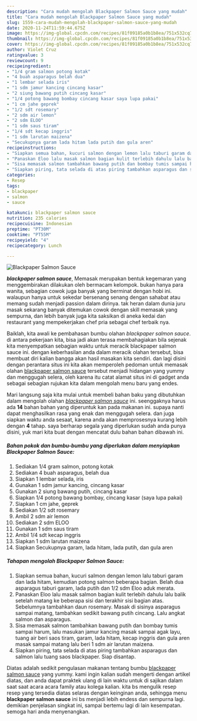 ```yaml
---
description: "Cara mudah mengolah Blackpaper Salmon Sauce yang mudah"
title: "Cara mudah mengolah Blackpaper Salmon Sauce yang mudah"
slug: 1559-cara-mudah-mengolah-blackpaper-salmon-sauce-yang-mudah
date: 2020-11-24T11:59:44.675Z
image: https://img-global.cpcdn.com/recipes/81f09185a0b1b8ea/751x532cq70/blackpaper-salmon-sauce-foto-resep-utama.jpg
thumbnail: https://img-global.cpcdn.com/recipes/81f09185a0b1b8ea/751x532cq70/blackpaper-salmon-sauce-foto-resep-utama.jpg
cover: https://img-global.cpcdn.com/recipes/81f09185a0b1b8ea/751x532cq70/blackpaper-salmon-sauce-foto-resep-utama.jpg
author: Violet Cruz
ratingvalue: 3
reviewcount: 9
recipeingredient:
- "1/4 gram salmon potong kotak"
- "4 buah asparagus belah dua"
- "1 lembar selada iris"
- "1 sdm jamur kancing cincang kasar"
- "2 siung bawang putih cincang kasar"
- "1/4 potong bawang bombay cincang kasar saya lupa pakai"
- "1 cm jahe geprek"
- "1/2 sdt rosemary"
- "2 sdm air lemon"
- "2 sdm ELOO"
- "1 sdm saus tiram"
- "1/4 sdt kecap inggris"
- "1 sdm larutan maizena"
- "Secukupnya garam lada hitam lada putih dan gula aren"
recipeinstructions:
- "Siapkan semua bahan, kucuri salmon dengan lemon lalu taburi garam dan lada hitam, kemudian potong salmon beberapa bagian. Belah dua asparagus taburi garam, lada putih dan 1/2 sdm Eloo aduk merata."
- "Panaskan Eloo lalu masak salmon bagian kulit terlebih dahulu lalu balik setelah matang ke beberapa sisi dan terakhir sisi bagian atas. Sebelumnya tambahkan daun rosemary. Masak di sisinya asparagus sampai matang, tambahkan sedikit bawang putih cincang. Lalu angkat salmon dan asparagus."
- "Sisa memasak salmon tambahkan bawang putih dan bombay tumis sampai harum, lalu masukan jamur kancing masak sampai agak layu, tuang air beri saos tiram, garam, lada hitam, kecap inggris dan gula aren masak sampai matang lalu beri 1 sdm air larutan maizena."
- "Siapkan piring, tata selada di atas piring tambahkan asparagus dan salmon lalu tuang saos blackpaper. Siap disantap."
categories:
- Resep
tags:
- blackpaper
- salmon
- sauce

katakunci: blackpaper salmon sauce 
nutrition: 235 calories
recipecuisine: Indonesian
preptime: "PT30M"
cooktime: "PT55M"
recipeyield: "4"
recipecategory: Lunch

---
```



![Blackpaper Salmon Sauce](https://img-global.cpcdn.com/recipes/81f09185a0b1b8ea/751x532cq70/blackpaper-salmon-sauce-foto-resep-utama.jpg)

<b><i>blackpaper salmon sauce</i></b>, Memasak merupakan bentuk kegemaran yang menggembirakan dilakukan oleh bermacam kelompok. bukan hanya para wanita, sebagian cowok juga banyak yang berminat dengan hobi ini. walaupun hanya untuk sekedar bersenang senang dengan sahabat atau memang sudah menjadi passion dalam dirinya. tak heran dalam dunia juru masak sekarang banyak ditemukan cowok dengan skill memasak yang sempurna, dan lebih banyak juga kita saksikan di aneka kedai dan restaurant yang mempekerjakan chef pria sebagai chef terbaik nya.

Baiklah, kita awali ke pembahasan bumbu olahan <i>blackpaper salmon sauce</i>. di antara pekerjaan kita, bisa jadi akan terasa membahagiakan bila sejenak kita menyempatkan sebagian waktu untuk meracik blackpaper salmon sauce ini. dengan keberhasilan anda dalam meracik olahan tersebut, bisa membuat diri kalian bangga akan hasil masakan kita sendiri. dan lagi disini dengan perantara situs ini kita akan memperoleh pedoman untuk memasak olahan <u>blackpaper salmon sauce</u> tersebut menjadi hidangan yang yummy dan menggugah selera, oleh karena itu catat alamat situs ini di gadget anda sebagai sebagian rujukan kita dalam mengolah menu baru yang endes.




Mari langsung saja kita mulai untuk membeli bahan baku yang dibutuhkan dalam mengolah olahan <u><i>blackpaper salmon sauce</i></u> ini. seenggaknya harus ada <b>14</b> bahan bahan yang diperuntuk kan pada makanan ini. supaya nanti dapat menghasilkan rasa yang enak dan menggugah selera. dan juga siapkan waktu anda sesaat, karena anda akan memprosesnya kurang lebih dengan <b>4</b> tahap. saya berharap segala yang diperlukan sudah anda punya disini, yuk mari kita buat dengan mencatat dulu bahan bahan dibawah ini.

<!--inarticleads1-->

##### Bahan pokok dan bumbu-bumbu yang diperlukan dalam menyiapkan Blackpaper Salmon Sauce:

1. Sediakan 1/4 gram salmon, potong kotak
1. Sediakan 4 buah asparagus, belah dua
1. Siapkan 1 lembar selada, iris
1. Gunakan 1 sdm jamur kancing, cincang kasar
1. Gunakan 2 siung bawang putih, cincang kasar
1. Siapkan 1/4 potong bawang bombay, cincang kasar (saya lupa pakai)
1. Siapkan 1 cm jahe, geprek
1. Sediakan 1/2 sdt rosemary
1. Ambil 2 sdm air lemon
1. Sediakan 2 sdm ELOO
1. Gunakan 1 sdm saus tiram
1. Ambil 1/4 sdt kecap inggris
1. Siapkan 1 sdm larutan maizena
1. Siapkan Secukupnya garam, lada hitam, lada putih, dan gula aren




<!--inarticleads2-->

##### Tahapan mengolah Blackpaper Salmon Sauce:

1. Siapkan semua bahan, kucuri salmon dengan lemon lalu taburi garam dan lada hitam, kemudian potong salmon beberapa bagian. Belah dua asparagus taburi garam, lada putih dan 1/2 sdm Eloo aduk merata.
1. Panaskan Eloo lalu masak salmon bagian kulit terlebih dahulu lalu balik setelah matang ke beberapa sisi dan terakhir sisi bagian atas. Sebelumnya tambahkan daun rosemary. Masak di sisinya asparagus sampai matang, tambahkan sedikit bawang putih cincang. Lalu angkat salmon dan asparagus.
1. Sisa memasak salmon tambahkan bawang putih dan bombay tumis sampai harum, lalu masukan jamur kancing masak sampai agak layu, tuang air beri saos tiram, garam, lada hitam, kecap inggris dan gula aren masak sampai matang lalu beri 1 sdm air larutan maizena.
1. Siapkan piring, tata selada di atas piring tambahkan asparagus dan salmon lalu tuang saos blackpaper. Siap disantap.




Diatas adalah sedikit pengulasan makanan tentang bumbu <u>blackpaper salmon sauce</u> yang yummy. kami ingin kalian sudah mengerti dengan artikel diatas, dan anda dapat praktek ulang di lain waktu untuk di sajikan dalam saat saat acara acara family atau kolega kalian. kita bs mengulik resep resep yang tersedia diatas selaras dengan keinginan anda, sehingga menu <b>blackpaper salmon sauce</b> ini bs menjadi lebih endess dan sempurna lagi. demikian penjelasan singkat ini, sampai bertemu lagi di lain kesempatan. semoga hari anda menyenangkan.
